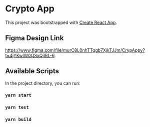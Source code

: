 # Crypto App
This project was bootstrapped with [Create React App](https://github.com/facebook/create-react-app).

## Figma Design Link
https://www.figma.com/file/murC8L0nhTTqgb7XjkTJJm/CrypAppy?t=4jYKwlW0QSxQjIRL-6

## Available Scripts

In the project directory, you can run:

### `yarn start`
### `yarn test`
### `yarn build`